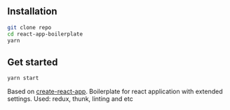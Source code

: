 ## Installation

```bash
git clone repo
cd react-app-boilerplate
yarn
```

## Get started

```bash
yarn start
```

Based on [create-react-app](https://github.com/facebook/create-react-app).
Boilerplate for react application with extended settings. Used:
redux, thunk, linting and etc
